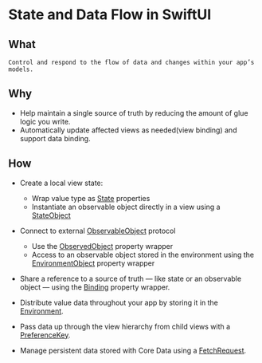 # State and Data Flow in SwiftUI


## What
    Control and respond to the flow of data and changes within your app’s models.
## Why
- Help maintain a single source of truth by reducing the amount of glue logic you write.
- Automatically update affected views as needed(view binding) and support data binding.
## How
- Create a local view state: 
    - Wrap value type as [State](https://developer.apple.com/documentation/swiftui/state) properties
    - Instantiate an observable object directly in a view using a [StateObject](https://developer.apple.com/documentation/swiftui/stateobject)
- Connect to external [ObservableObject](https://developer.apple.com/documentation/Combine/ObservableObject) protocol 
    - Use the [ObservedObject](https://developer.apple.com/documentation/swiftui/observedobject) property wrapper
    - Access to an observable object stored in the environment using the [EnvironmentObject](https://developer.apple.com/documentation/swiftui/environmentobject) property wrapper
   
- Share a reference to a source of truth — like state or an observable object — using the [Binding](https://developer.apple.com/documentation/swiftui/binding) property wrapper.

- Distribute value data throughout your app by storing it in the [Environment](https://developer.apple.com/documentation/swiftui/environment).

- Pass data up through the view hierarchy from child views with a [PreferenceKey](https://developer.apple.com/documentation/swiftui/preferencekey).

- Manage persistent data stored with Core Data using a [FetchRequest](https://developer.apple.com/documentation/swiftui/fetchrequest).

